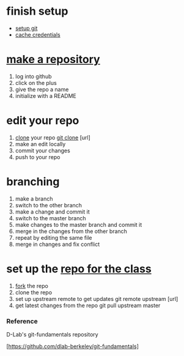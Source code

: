 # finish setup
  - [setup git](https://help.github.com/articles/set-up-git/)
  - [cache credentials](https://help.github.com/articles/caching-your-github-password-in-git/#platform-linux)


# [make a repository](https://help.github.com/articles/create-a-repo/) 

1. log into github
2. click on the plus
3. give the repo a name
4. initialize with a README

# edit your repo

1. [clone](http://git-scm.com/docs/git-clone) your repo
   [git clone](https://git-scm.com/book/en/v2/Git-Basics-Getting-a-Git-Repository#Cloning-an-Existing-Repository) [url]
2. make an edit locally
3. commit your changes
4. push to your repo

# branching

1. make a branch
2. switch to the other branch
3. make a change and commit it
4. switch to the master branch
5. make changes to the master branch and commit it
6. merge in the changes from the other branch
7. repeat by editing the same file
8. merge in changes and fix conflict

# set up the [repo for the class](https://github.com/dlab-berkeley/datadiversity)

1. [fork](https://help.github.com/articles/fork-a-repo/) the repo
2. clone the repo
3. set up upstream remote to get updates
   git remote upstream [url]
4. get latest changes from the repo
   git pull upstream master


### Reference

D-Lab's git-fundamentals repository

[https://github.com/dlab-berkeley/git-fundamentals]